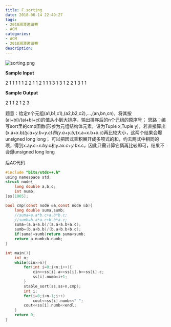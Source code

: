 ```yaml
---
title: F.sorting
date: 2018-06-14 22:49:27
tags:
- 2018湘潭邀请赛
- ACM
categories:
- ACM
- 2018湘潭邀请赛
description:
---
```

![sorting.png](https://i.loli.net/2018/06/14/5b2286fcec6fc.png)
<!--more-->
**Sample Input**

2
1 1 1
1 1 2
2
1 1 2
1 1 1
3
1 3 1
2 2 1
3 1 1

**Sample Output**

2 1
1 2
1 2 3

题意：给定n个元组(a1,b1,c1),(a2,b2,c2),...,(an,bn,cn)，将其按(ai+bi)/(ai+bi+ci)的值从小到大排序，输出排序后的n个元组的原序号；
思路：编写sort里的cmp函数(形参为元组结构体元素，设为Tuple x,Tuple y)，若直接算出(x.a+x.b)*(y.a+y.b+y.c)和(y.a+y.b)*(x.a+x.b+x.c)再比较大小，这两个结果会爆unsigned long long；
可以把因式乘积展开成多项式的和，约去两式中相同的项，得到x.a*y.c+x.b*y.c和y.a*x.c+y.b*x.c，因此只需计算它俩再比较即可，结果不会爆unsigned long long 

后AC代码
```c
#include "bits/stdc++.h"
using namespace std;
struct node{
    long double a,b,c;
    int numb;
}ss[1005];

bool cmp(const node &a,const node &b){
    long double suma,sumb;
    //suma=a.a*b.c+a.b*b.c;
    //sumb=b.a*a.c+b.b*a.c;
    suma=(a.a+a.b)/(a.a+a.b+a.c);
    sumb=(b.a+b.b)/(b.a+b.b+b.c);
    if(suma!=sumb)return suma<sumb;
    return a.numb<b.numb;
}

int main(){
    int n;
    while(cin>>n){
        for(int i=0;i<n;i++){
            cin>>ss[i].a>>ss[i].b>>ss[i].c;
            ss[i].numb=i+1;
        }
        stable_sort(ss,ss+n,cmp);
        int i;
        for(i=0;i<n-1;i++)
            cout<<ss[i].numb<<" ";
        cout<<ss[i].numb<<endl;
    }
    return 0;
}
```
